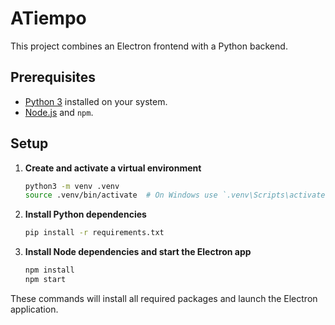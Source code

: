 # ATiempo

This project combines an Electron frontend with a Python backend.

## Prerequisites

- [Python 3](https://www.python.org/) installed on your system.
- [Node.js](https://nodejs.org/) and `npm`.

## Setup

1. **Create and activate a virtual environment**
   ```bash
   python3 -m venv .venv
   source .venv/bin/activate  # On Windows use `.venv\Scripts\activate`
   ```
2. **Install Python dependencies**
   ```bash
   pip install -r requirements.txt
   ```
3. **Install Node dependencies and start the Electron app**
   ```bash
   npm install
   npm start
   ```

These commands will install all required packages and launch the Electron
application.
